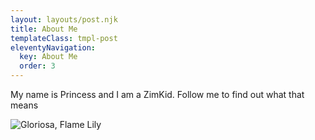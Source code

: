 ```yaml
---
layout: layouts/post.njk
title: About Me
templateClass: tmpl-post
eleventyNavigation:
  key: About Me
  order: 3
---
```


My name is Princess and I am a ZimKid. Follow me to find out what that means

<section> 
<img src="file:///Users/princessiza/Documents/GitHub/SSG-eleventy-demo/flame-lily-5771502_1920.jpg" alt="Gloriosa, Flame Lily"> 

</section>